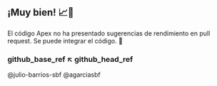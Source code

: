 ## **¡Muy bien! 📈🚀**

El código Apex no ha presentado sugerencias de rendimiento en pull request. Se puede integrar el código. 💯

### github_base_ref ↖️ github_head_ref

@julio-barrios-sbf @agarciasbf

```cpp
